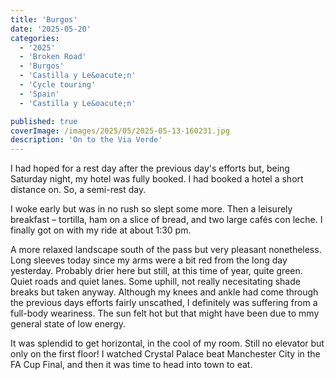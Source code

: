```yaml
---
title: 'Burgos'
date: '2025-05-20'
categories:
  - '2025'
  - 'Broken Road'
  - 'Burgos'
  - 'Castilla y Le&oacute;n'
  - 'Cycle touring'
  - 'Spain'
  - 'Castilla y Le&oacute;n'

published: true
coverImage: /images/2025/05/2025-05-13-160231.jpg
description: 'On to the Via Verde'
---
```


<script>
  import Img from '$lib/components/Img.svelte'
  import DayCardHGroup from '$lib/components/DayCardHGroup.svelte'
</script>

<section class="card">
  
  <DayCardHGroup
    where="Espinosa de los Monteros &ndash; Villacoya"
    when="2025-05-17"
    distance="21.8 km, 103 m, 120.0 km to date"
  />

<p>I had hoped for a rest day after the previous day's efforts but, being Saturday night, my hotel was fully booked. I had booked a hotel a short distance on. So, a semi-rest day.</p>
<p>I woke early but was in no rush so slept some more. Then a leisurely breakfast &ndash; tortilla, ham on a slice of bread, and two large caf&eacute;s con leche. I finally got on with my ride at about 1:30 pm. </p>
<p>A more relaxed landscape south of the pass but very pleasant nonetheless. Long sleeves today since my arms were a bit red from the long day yesterday. Probably drier here but still, at this time of year, quite green. Quiet roads and quiet lanes. Some uphill, not really necesitating shade breaks but taken anyway. Although my knees and ankle had come through the previous days efforts fairly unscathed, I definitely was suffering from a full-body weariness. The sun felt hot but that might have been due to mmy general state of low energy.</p>
<p>It was splendid to get horizontal, in the cool of my room. Still no elevator but only on the first floor! I watched Crystal Palace beat Manchester City in the FA Cup Final, and then it was time to head into town to eat.</p>

</section>

